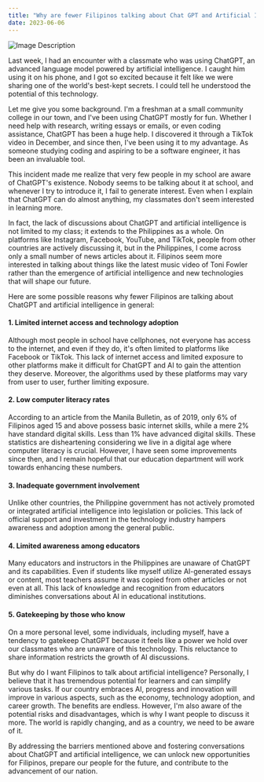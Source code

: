 ```yaml
---
title: "Why are fewer Filipinos talking about Chat GPT and Artificial Intelligence?"
date: 2023-06-06
---
```


![Image Description](https://www.rappler.com/tachyon/2023/02/chatgpt-reuters-6-scaled.jpg)

Last week, I had an encounter with a classmate who was using ChatGPT, an advanced language model powered by artificial intelligence. I caught him using it on his phone, and I got so excited because it felt like we were sharing one of the world's best-kept secrets. I could tell he understood the potential of this technology.

Let me give you some background. I'm a freshman at a small community college in our town, and I've been using ChatGPT mostly for fun. Whether I need help with research, writing essays or emails, or even coding assistance, ChatGPT has been a huge help. I discovered it through a TikTok video in December, and since then, I've been using it to my advantage. As someone studying coding and aspiring to be a software engineer, it has been an invaluable tool.

This incident made me realize that very few people in my school are aware of ChatGPT's existence. Nobody seems to be talking about it at school, and whenever I try to introduce it, I fail to generate interest. Even when I explain that ChatGPT can do almost anything, my classmates don't seem interested in learning more.

In fact, the lack of discussions about ChatGPT and artificial intelligence is not limited to my class; it extends to the Philippines as a whole. On platforms like Instagram, Facebook, YouTube, and TikTok, people from other countries are actively discussing it, but in the Philippines, I come across only a small number of news articles about it. Filipinos seem more interested in talking about things like the latest music video of Toni Fowler rather than the emergence of artificial intelligence and new technologies that will shape our future.

Here are some possible reasons why fewer Filipinos are talking about ChatGPT and artificial intelligence in general:

#### 1. Limited internet access and technology adoption

Although most people in school have cellphones, not everyone has access to the internet, and even if they do, it's often limited to platforms like Facebook or TikTok. This lack of internet access and limited exposure to other platforms make it difficult for ChatGPT and AI to gain the attention they deserve. Moreover, the algorithms used by these platforms may vary from user to user, further limiting exposure.

#### 2. Low computer literacy rates

According to an article from the Manila Bulletin, as of 2019, only 6% of Filipinos aged 15 and above possess basic internet skills, while a mere 2% have standard digital skills. Less than 1% have advanced digital skills. These statistics are disheartening considering we live in a digital age where computer literacy is crucial. However, I have seen some improvements since then, and I remain hopeful that our education department will work towards enhancing these numbers.

#### 3. Inadequate government involvement

Unlike other countries, the Philippine government has not actively promoted or integrated artificial intelligence into legislation or policies. This lack of official support and investment in the technology industry hampers awareness and adoption among the general public.

#### 4. Limited awareness among educators

Many educators and instructors in the Philippines are unaware of ChatGPT and its capabilities. Even if students like myself utilize AI-generated essays or content, most teachers assume it was copied from other articles or not even at all. This lack of knowledge and recognition from educators diminishes conversations about AI in educational institutions.

#### 5. Gatekeeping by those who know

On a more personal level, some individuals, including myself, have a tendency to gatekeep ChatGPT because it feels like a power we hold over our classmates who are unaware of this technology. This reluctance to share information restricts the growth of AI discussions.

But why do I want Filipinos to talk about artificial intelligence? Personally, I believe that it has tremendous potential for learners and can simplify various tasks. If our country embraces AI, progress and innovation will improve in various aspects, such as the economy, technology adoption, and career growth. The benefits are endless. However, I'm also aware of the potential risks and disadvantages, which is why I want people to discuss it more. The world is rapidly changing, and as a country, we need to be aware of it.

By addressing the barriers mentioned above and fostering conversations about ChatGPT and artificial intelligence, we can unlock new opportunities for Filipinos, prepare our people for the future, and contribute to the advancement of our nation.
